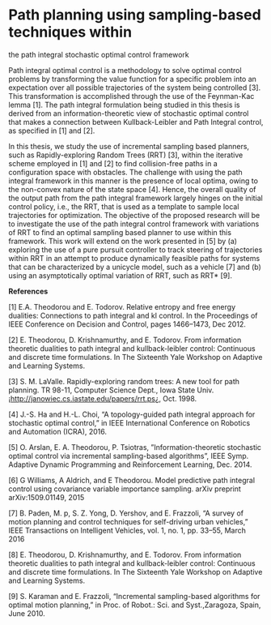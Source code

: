 # Path planning using sampling-based techniques within
the path integral stochastic optimal control framework

Path integral optimal control is a methodology to solve optimal control problems by transforming the
value function for a specific problem into an expectation over all possible trajectories of the system being
controlled [3]. This transformation is accomplished through the use of the Feynman-Kac lemma [1]. The path
integral formulation being studied in this thesis is derived from an information-theoretic view of stochastic
optimal control that makes a connection between Kullback-Leibler and Path Integral control, as specified in
[1] and [2].

In this thesis, we study the use of incremental sampling based planners, such as Rapidly-exploring
Random Trees (RRT) [3], within the iterative scheme employed in [1] and [2] to find collision-free paths in
a configuration space with obstacles. The challenge with using the path integral framework in this manner
is the presence of local optima, owing to the non-convex nature of the state space [4]. Hence, the overall
quality of the output path from the path integral framework largely hinges on the initial control policy,
i.e., the RRT, that is used as a template to sample local trajectories for optimization. The objective of the
proposed research will be to investigate the use of the path integral control framework with variations of
RRT to find an optimal sampling based planner to use within this framework. This work will extend on the
work presented in [5] by (a) exploring the use of a pure pursuit controller to track steering of trajectories
within RRT in an attempt to produce dynamically feasible paths for systems that can be characterized by
a unicycle model, such as a vehicle [7] and (b) using an asymptotically optimal variation of RRT, such as
RRT* [9].

**References**

[1] E.A. Theodorou and E. Todorov. Relative entropy and free energy dualities: Connections to path integral
and kl control. In the Proceedings of IEEE Conference on Decision and Control, pages 1466–1473, Dec
2012.

[2] E. Theodorou, D. Krishnamurthy, and E. Todorov. From information theoretic dualities to path integral and kullback-leibler control: Continuous and discrete time formulations. In The Sixteenth Yale
Workshop on Adaptive and Learning Systems.

[3] S. M. LaValle. Rapidly-exploring random trees: A new tool for path planning. TR 98-11, Computer
Science Dept., Iowa State Univ. ¡http://janowiec.cs.iastate.edu/papers/rrt.ps¿, Oct. 1998.

[4] J.-S. Ha and H.-L. Choi, “A topology-guided path integral approach for stochastic optimal control,” in
IEEE International Conference on Robotics and Automation (ICRA), 2016.

[5] O. Arslan, E. A. Theodorou, P. Tsiotras, ”Information-theoretic stochastic optimal control via incremental sampling-based algorithms”, IEEE Symp. Adaptive Dynamic Programming and Reinforcement
Learning, Dec. 2014.

[6] G Williams, A Aldrich, and E Theodorou. Model predictive path integral control using covariance
variable importance sampling. arXiv preprint arXiv:1509.01149, 2015

[7] B. Paden, M. p, S. Z. Yong, D. Yershov, and E. Frazzoli, “A survey of motion planning and control
techniques for self-driving urban vehicles,” IEEE Transactions on Intelligent Vehicles, vol. 1, no. 1, pp.
33–55, March 2016

[8] E. Theodorou, D. Krishnamurthy, and E. Todorov. From information theoretic dualities to path integral and kullback-leibler control: Continuous and discrete time formulations. In The Sixteenth Yale
Workshop on Adaptive and Learning Systems.

[9] S. Karaman and E. Frazzoli, “Incremental sampling-based algorithms for optimal motion planning,” in
Proc. of Robot.: Sci. and Syst.,Zaragoza, Spain, June 2010.
